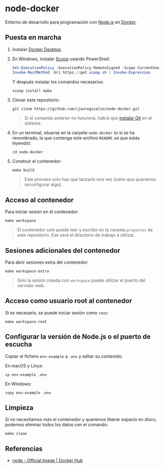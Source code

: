 # node-docker

Entorno de desarrollo para programación con [Node.js](https://nodejs.org/) en [Docker](https://www.docker.com).

## Puesta en marcha

1. Instalar [Docker Desktop](https://www.docker.com/products/docker-desktop/).
2. En Windows, instalar [Scoop](https://scoop.sh) usando PowerShell:

   ```powershell
   Set-ExecutionPolicy -ExecutionPolicy RemoteSigned -Scope CurrentUser
   Invoke-RestMethod -Uri https://get.scoop.sh | Invoke-Expression
   ```

   Y después instalar los comandos necesarios:

   ```powershell
   scoop install make
   ```

3. Clonar este repositorio:

   ```shell
   git clone https://github.com/ijaureguialzo/node-docker.git
   ```

   > Si el comando anterior no funciona, habrá que [instalar Git](https://git-scm.com/downloads) en el sistema.

4. En un terminal, situarse en la carpeta `node-docker` (o si se ha renombrado, la que contenga este
   archivo `README.md` que estás leyendo):

   ```shell
   cd node-docker
   ```

5. Construir el contenedor:

   ```shell
   make build
   ```

   > Este proceso solo hay que lanzarlo una vez (salvo que queramos reconfigurar algo).

## Acceso al contenedor

Para iniciar sesión en el contenedor:

```shell
make workspace
```

> El contenedor solo puede leer y escribir en la carpeta `proyectos` de este repositorio. Ese será el directorio de
> trabajo a utilizar.

## Sesiones adicionales del contenedor

Para abrir sesiones extra del contenedor:

```shell
make workspace-extra
```

> Solo la sesión creada con `workspace` puede utilizar el puerto del servidor web.

## Acceso como usuario root al contenedor

Si es necesario, se puede iniciar sesión como `root`:

```shell
make workspace-root
```

## Configurar la versión de Node.js o el puerto de escucha

Copiar el fichero `env-example` a `.env` y editar su contenido:

En macOS y Linux:

```shell
cp env-example .env
```

En Windows:

```shell
copy env-example .env
```

## Limpieza

Si no necesitamos más el contenedor y queremos liberar espacio en disco, podemos eliminar todos los datos con el
comando:

```shell
make clean
```

## Referencias

- [node - Official Image | Docker Hub](https://hub.docker.com/_/node/)
